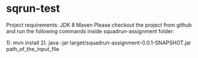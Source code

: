 # sqrun-test
Project requirements:
JDK 8
Maven 
Please checkout the project from github and run the following commands inside squadrun-assignment folder:

1). mvn install
2). java -jar target/squadrun-assignment-0.0.1-SNAPSHOT.jar path_of_the_input_file



